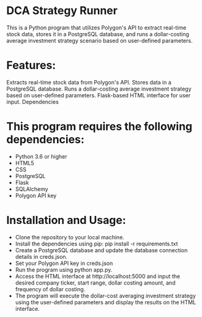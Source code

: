 # DCA Strategy Runner
This is a Python program that utilizes Polygon's API to extract real-time stock data, stores it in a PostgreSQL database, and runs a dollar-costing average investment strategy scenario based on user-defined parameters.

# Features:
Extracts real-time stock data from Polygon's API.
Stores data in a PostgreSQL database.
Runs a dollar-costing average investment strategy based on user-defined parameters.
Flask-based HTML interface for user input.
Dependencies

# This program requires the following dependencies:
- Python 3.6 or higher
- HTML5
- CSS
- PostgreSQL
- Flask
- SQLAlchemy
- Polygon API key

# Installation and Usage:
- Clone the repository to your local machine.
- Install the dependencies using pip: pip install -r requirements.txt
- Create a PostgreSQL database and update the database connection details in creds.json.
- Set your Polygon API key in creds.json
- Run the program using python app.py.
- Access the HTML interface at http://localhost:5000 and input the desired company ticker, start range, dollar costing amount, and frequency of dollar costing.
- The program will execute the dollar-cost averaging investment strategy using the user-defined parameters and display the results on the HTML interface.

